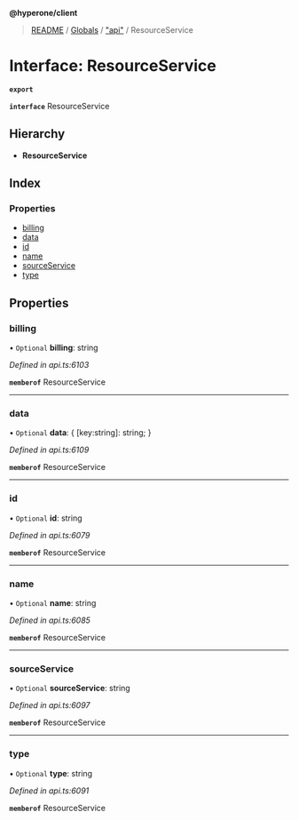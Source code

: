 **@hyperone/client**

> [README](../README.md) / [Globals](../globals.md) / ["api"](../modules/_api_.md) / ResourceService

# Interface: ResourceService

**`export`** 

**`interface`** ResourceService

## Hierarchy

* **ResourceService**

## Index

### Properties

* [billing](_api_.resourceservice.md#billing)
* [data](_api_.resourceservice.md#data)
* [id](_api_.resourceservice.md#id)
* [name](_api_.resourceservice.md#name)
* [sourceService](_api_.resourceservice.md#sourceservice)
* [type](_api_.resourceservice.md#type)

## Properties

### billing

• `Optional` **billing**: string

*Defined in api.ts:6103*

**`memberof`** ResourceService

___

### data

• `Optional` **data**: { [key:string]: string;  }

*Defined in api.ts:6109*

**`memberof`** ResourceService

___

### id

• `Optional` **id**: string

*Defined in api.ts:6079*

**`memberof`** ResourceService

___

### name

• `Optional` **name**: string

*Defined in api.ts:6085*

**`memberof`** ResourceService

___

### sourceService

• `Optional` **sourceService**: string

*Defined in api.ts:6097*

**`memberof`** ResourceService

___

### type

• `Optional` **type**: string

*Defined in api.ts:6091*

**`memberof`** ResourceService
